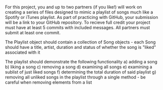 For this project, you and up to two partners (if you like!) will work on creating a series of files designed to mimic a playlist of songs much like a Spotify or iTunes playlist. As part of practicing with GitHub, your submission will be a link to your GitHub repository. To recieve full credit your project must have at least 5 commits with included messages. All partners must submit at least one commit.

The Playlist object should contain a collection of Song objects - each Song should have a title, artist, duration and status of whether the song is "liked" associated with it

The playlist should demonstrate the following functionality
  a) adding a song 
  b) liking a song
  c) removing a song
  d) examining all songs
  e) examining a sublist of just liked songs
  f) determining the total duration of said playlist
  g) removing all unliked songs in the playlist through a single method - be careful when removing elements from a list
  
